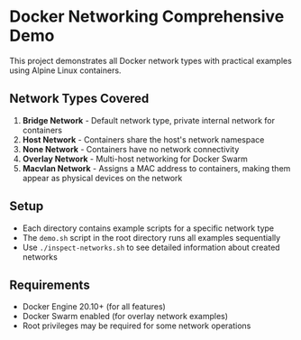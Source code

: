 # Docker Networking Comprehensive Demo

This project demonstrates all Docker network types with practical examples using Alpine Linux containers.

## Network Types Covered

1. **Bridge Network** - Default network type, private internal network for containers
2. **Host Network** - Containers share the host's network namespace
3. **None Network** - Containers have no network connectivity
4. **Overlay Network** - Multi-host networking for Docker Swarm
5. **Macvlan Network** - Assigns a MAC address to containers, making them appear as physical devices on the network

## Setup

- Each directory contains example scripts for a specific network type
- The `demo.sh` script in the root directory runs all examples sequentially
- Use `./inspect-networks.sh` to see detailed information about created networks

## Requirements

- Docker Engine 20.10+ (for all features)
- Docker Swarm enabled (for overlay network examples)
- Root privileges may be required for some network operations

